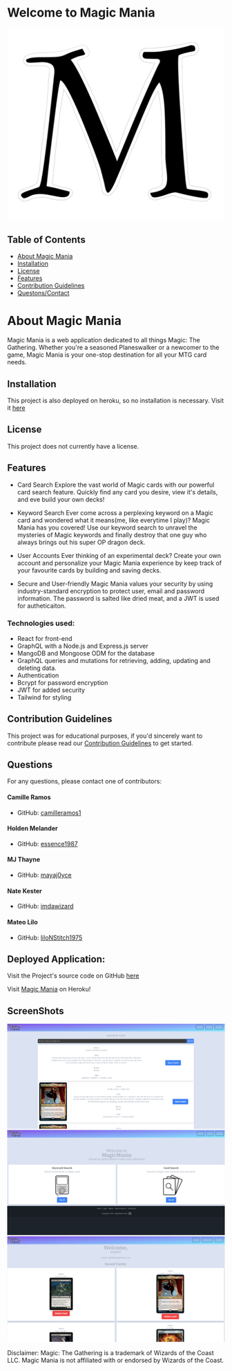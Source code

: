 # Welcome to Magic Mania

![Magic logo](magicmania/public/Mlogo.png)

## Table of Contents
- [About Magic Mania](#about)
 - [Installation](#installation)
 - [License](#license)
 - [Features](#featues)
 - [Contribution Guidelines](#contributing)
 - [Questons/Contact](#questions)


# About Magic Mania
Magic Mania is a web application dedicated to all things Magic: The Gathering. Whether you're a seasoned Planeswalker or a newcomer to the game, Magic Mania is your one-stop destination for all your MTG card needs.

## Installation
This project is also deployed on heroku, so no installation is necessary. Visit it [here]([<insertHerokuLinkHERE>](https://maniamagic-2b772cb3f9e0.herokuapp.com/User#/))


## License
This project does not currently have a license.

## Features
- Card Search
Explore the vast world of Magic cards with our powerful card search feature. Quickly find any card you desire, view it's details, and eve build your own decks!

- Keyword Search
Ever come across a perplexing keyword on a Magic card and wondered what it means(me, like everytime I play)? Magic Mania has you covered! Use our keyword search to unravel the mysteries of Magic keywords and finally destroy that one guy who always brings out his super OP dragon deck.

- User Accounts
Ever thinking of an experimental deck? Create your own account and personalize your Magic Mania experience by keep track of your favourite cards by building and saving decks. 

- Secure and User-friendly
Magic Mania values your security by using industry-standard encryption to protect user, email and password information. The password is salted like dried meat, and a JWT is used for autheticaiton. 

### Technologies used:
- React for front-end
- GraphQL with a Node.js and Express.js server
- MangoDB and Mongoose ODM for the database
- GraphQL queries and mutations for retrieving, adding, updating and deleting data.
- Authentication
- Bcrypt for password encryption
- JWT for added security
- Tailwind for styling

## Contribution Guidelines
This project was for educational purposes, if you'd sincerely want to contribute please read our [Contribution Guidelines](https://github.com/essence1987) to get started.

## Questions
For any questions, please contact one of contributors:

#### Camille Ramos
- GitHub: [camilleramos1](https://github.com/camilleramos1)

#### Holden Melander
- GitHub: [essence1987](https://github.com/essence1987)

#### MJ Thayne
- GitHub: [mayaj0yce](https://github.com/mayaj0yce)

#### Nate Kester
- GitHub: [imdawizard](https://github.com/imdawizard)

#### Mateo Lilo
- GitHub: [liloNStitch1975](https://github.com/liloNStitch1975)


## Deployed Application:
Visit the Project's source code on GitHub [here](https://github.com/mayaj0yce/magicMania)

Visit [Magic Mania](https://maniamagic-2b772cb3f9e0.herokuapp.com/User#/) on Heroku!


## ScreenShots
![Card Search page](image.png)
![Landing page](image-1.png)
![User page](image-4.png)



Disclaimer: Magic: The Gathering is a trademark of Wizards of the Coast LLC. Magic Mania is not affiliated with or endorsed by Wizards of the Coast.
